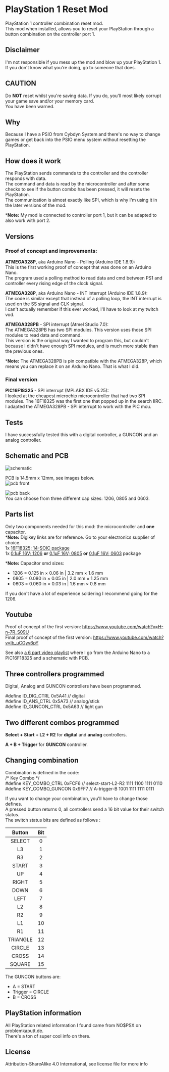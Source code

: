 # PlayStation 1 Reset Mod  

PlayStation 1 controller combination reset mod.  
This mod when installed, allows you to reset your PlayStation through a button combination on the controller port 1.  

Disclaimer
----------  
I'm not responsible if you mess up the mod and blow up your PlayStation 1.  
If you don't know what you're doing, go to someone that does.   

CAUTION
-------
Do **NOT** reset whilst you're saving data. If you do, you'll most likely corrupt your game save and/or your memory card.  
You have been warned.    

Why
---
Because I have a PSIO from Cybdyn System and there's no way to change games or get back into the PSIO menu system without resetting the PlayStation.  

How does it work
----------------
The PlayStation sends commands to the controller and the controller responds with data.  
The command and data is read by the microcontroller and after some checks to see if the button combo has been pressed, it will resets the PlayStation.  
The communication is almost exactly like SPI, which is why I'm using it in the later versions of the mod.

\***Note:** My mod is connected to controller port 1, but it can be adapted to also work with port 2.

Versions
--------

### Proof of concept and improvements:
**ATMEGA328P**, aka Arduino Nano - Polling (Arduino IDE 1.8.9):  
This is the first working proof of concept that was done on an Arduino Nano.  
The program used a polling method to read data and cmd between PS1 and controller every rising edge of the clock signal.  

**ATMEGA328P**, aka Arduino Nano - INT interrupt (Arduino IDE 1.8.9):  
The code is similar except that instead of a polling loop, the INT interrupt is used on the SS signal and CLK signal.  
I can't actually remember if this ever worked, I'll have to look at my twitch vod.  

**ATMEGA328PB** - SPI interrupt (Atmel Studio 7.0):  
The ATMEGA328PB has two SPI modules. This version uses those SPI modules to read data and command.  
This version is the original way I wanted to program this, but couldn't because I didn't have enough SPI modules, and is much more stable than the previous ones.  

\***Note:** The ATMEGA328PB is pin compatible with the ATMEGA328P, which means you can replace it on an Arduino Nano. That is what I did.  

### Final version
**PIC16F18325** - SPI interrupt (MPLABX IDE v5.25):  
I looked at the cheapest microchip microcontroller that had two SPI modules. The 16F18325 was the first one that popped up in the search IIRC.  
I adapted the ATMEGA328PB - SPI interrupt to work with the PIC mcu.  

Tests
----- 
I have successfully tested this with a digital controller, a GUNCON and an analog controller.  

Schematic and PCB
-----------------
![schematic](/pictures/mod/schematic.png)  

PCB is 14.5mm x 12mm, see images below.  
![pcb front](/pictures/mod/pcb%20-%20front.png)  
 
![pcb back](/pictures/mod/pcb%20-%20bottom.png)  
You can choose from three different cap sizes: 1206, 0805 and 0603.

Parts list
----------
Only two components needed for this mod: the microcontroller and **one** capacitor.  
\***Note:** Digikey links are for reference. Go to your electronics supplier of choice.  
1x [16F18325; 14-SOIC package](https://www.digikey.be/product-detail/en/microchip-technology/PIC16F18325-I-SL/PIC16F18325-I-SL-ND/5323625)  
1x [0.1µF 16V; 1206](https://www.digikey.be/product-detail/en/w-rth-elektronik/885012208030/732-8097-1-ND/5454724) **or** [0.1µF 16V; 0805](https://www.digikey.be/product-detail/en/w-rth-elektronik/885012207045/732-8045-1-ND/5454672) **or** [0.1µF 16V; 0603](https://www.digikey.be/product-detail/en/samsung-electro-mechanics/CL10B104KO8NNNC/1276-1005-1-ND/3889091) package  

\***Note:** Capacitor smd sizes:
* 1206 = 0.125 in × 0.06 in | 3.2 mm × 1.6 mm  
* 0805 = 0.080 in × 0.05 in | 2.0 mm × 1.25 mm
* 0603 = 0.060 in × 0.03 in | 1.6 mm × 0.8 mm

If you don't have a lot of experience soldering I recommend going for the 1206.

Youtube
-------
Proof of concept of the first version: https://www.youtube.com/watch?v=H-n-7R_S09U  
Final proof of concept of the first version: https://www.youtube.com/watch?v=lb_uCGyv6pY  

See also [a 6 part video playlist](https://www.youtube.com/playlist?list=PLGaX4WJGgdHiliTw9mCHme-9vNLV6fG6E) where I go from the Arduino Nano to a PIC16F18325 and a schematic with PCB.  

Three controllers programmed  
----------------------------
Digital, Analog and GUNCON controllers have been programmed.  

#define ID_DIG_CTRL 0x5A41 // digital  
#define ID_ANS_CTRL 0x5A73 // analog/stick  
#define ID_GUNCON_CTRL 0x5A63 // light gun  

Two different combos programmed
-------------------------------
**Select + Start + L2 + R2** for **digital** and **analog** controllers.  

**A + B + Trigger** for **GUNCON** controller.  

Changing combination
--------------------
Combination is defined in the code:  
/* Key Combo */  
#define KEY_COMBO_CTRL 0xFCF6 // select-start-L2-R2 1111 1100 1111 0110  
#define KEY_COMBO_GUNCON 0x9FF7 // A-trigger-B 1001 1111 1111 0111  

If you want to change your combination, you'll have to change those defines.  
A pressed button returns 0, all controllers send a 16 bit value for their switch status.  
The switch status bits are defined as follows :  

|  Button  | Bit |
|:--------:|:---:|
|  SELECT  |  0  |
|    L3    |  1  |
|    R3    |  2  |
|   START  |  3  |
|    UP    |  4  |
|   RIGHT  |  5  |
|   DOWN   |  6  |
|   LEFT   |  7  |
|    L2    |  8  |
|    R2    |  9  |
|    L1    |  10 |
|    R1    |  11 |
| TRIANGLE |  12 |
|  CIRCLE  |  13 |
|   CROSS  |  14 |
|  SQUARE  |  15 |  

The GUNCON buttons are:  
* A = START
* Trigger = CIRCLE
* B = CROSS

PlayStation information
-----------------------
All PlayStation related information I found came from NO$PSX on problemkaputt.de.  
There's a ton of super cool info on there.

License
-------
Attribution-ShareAlike 4.0 International, see license file for more info
